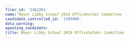 ```yaml
---
filer_id: '1362261'
name: Mayor Libby Schaaf 2014 Officeholder Committee
candidate_controlled_id: '1395968'
data_warning: 
opposing_candidate: 
title: Mayor Libby Schaaf 2014 Officeholder Committee
---
```

